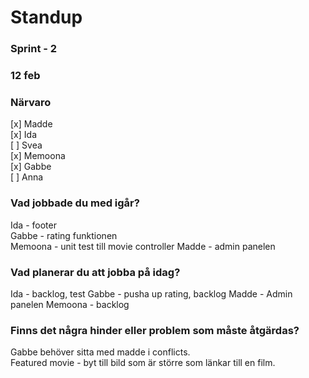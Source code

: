 # Standup 

### Sprint - 2

### 12 feb

### Närvaro
[x] Madde  
[x] Ida  
[ ] Svea  
[x] Memoona  
[x] Gabbe  
[ ] Anna  


### Vad jobbade du med igår?
Ida -  footer  
Gabbe -  rating funktionen  
Memoona - unit test till movie controller
Madde - admin panelen  

### Vad planerar du att jobba på idag?
Ida - backlog, test
Gabbe - pusha up rating, backlog
Madde - Admin panelen
Memoona - backlog

### Finns det några hinder eller problem som måste åtgärdas?
Gabbe behöver sitta med madde i conflicts.  
Featured movie - byt till bild som är större som länkar till en film.

